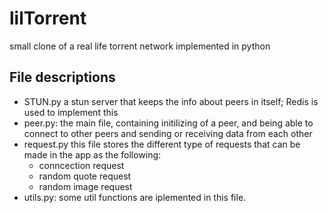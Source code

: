 # lilTorrent
small clone of a real life torrent network implemented in python


## File descriptions
- STUN.py
    a stun server that keeps the info about peers in itself; Redis is used to implement this
- peer.py:
    the main file, containing initilizing of a peer, and being able to connect to other peers and sending or receiving data from each other
- request.py
    this file stores the different type of requests that can be made in the app as the following:
    - conncection request
    - random quote request
    - random image request
- utils.py:
    some util functions are iplemented in this file.
